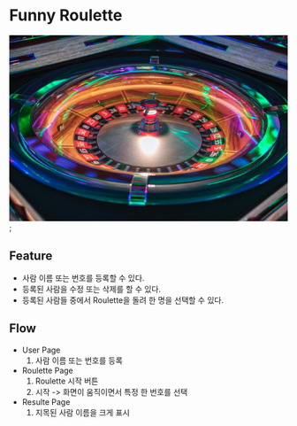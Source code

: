 # Funny Roulette
![Roulette](https://raw.githubusercontent.com/gitsunmin/Funny-Roulette/main/public/images/roulette-summary.jpg "이렇게 돌려보세요");
## Feature
- 사람 이름 또는 번호를 등록할 수 있다.
- 등록된 사람을 수정 또는 삭제를 할 수 있다.
- 등록된 사람들 중에서 Roulette을 돌려 한 명을 선택할 수 있다.
## Flow
- User Page
    1. 사람 이름 또는 번호를 등록
- Roulette Page
    1. Roulette 시작 버튼
    2. 시작 -> 화면이 움직이면서 특정 한 번호를 선택
- Resulte Page
    1. 지목된 사람 이름을 크게 표시
